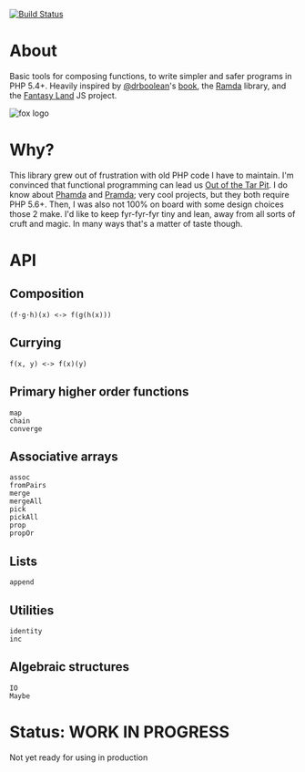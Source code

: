 [![Build Status](https://travis-ci.org/ikr/fyrfyrfyr.svg?branch=master)](https://travis-ci.org/ikr/fyrfyrfyr)

# About

Basic tools for composing functions, to write simpler and safer programs in PHP 5.4+. Heavily
inspired by [@drboolean](https://twitter.com/drboolean)'s
[book](https://drboolean.gitbooks.io/mostly-adequate-guide/content/), the
[Ramda](http://ramdajs.com/) library, and the
[Fantasy Land](https://github.com/fantasyland/fantasy-land) JS project.

![fox logo](https://ikr.su/h/img/fyrfyrfyr.png)

# Why?

This library grew out of frustration with old PHP code I have to maintain. I'm convinced that
functional programming can lead us [Out of the Tar Pit](http://shaffner.us/cs/papers/tarpit.pdf). I
do know about [Phamda](https://github.com/mpajunen/phamda) and
[Pramda](https://github.com/kapolos/pramda); very cool projects, but they both require PHP
5.6+. Then, I was also not 100% on board with some design choices those 2 make. I'd like to keep
fyr-fyr-fyr tiny and lean, away from all sorts of cruft and magic. In many ways that's a matter of
taste though.

# API

## Composition

    (f⋅g⋅h)(x) <-> f(g(h(x)))

## Currying

    f(x, y) <-> f(x)(y)

## Primary higher order functions

    map
    chain
    converge

## Associative arrays

    assoc
    fromPairs
    merge
    mergeAll
    pick
    pickAll
    prop
    propOr

## Lists

    append

## Utilities

    identity
    inc

## Algebraic structures

    IO
    Maybe

# Status: WORK IN PROGRESS

Not yet ready for using in production

